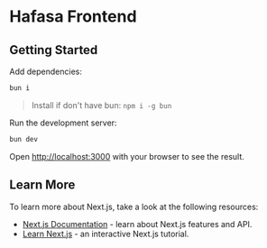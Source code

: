 # Hafasa Frontend

## Getting Started

Add dependencies:

```bash
bun i
```
> Install if don't have bun: `npm i -g bun`

Run the development server:

```bash
bun dev
```

Open [http://localhost:3000](http://localhost:3000) with your browser to see the result.

## Learn More

To learn more about Next.js, take a look at the following resources:

- [Next.js Documentation](https://nextjs.org/docs) - learn about Next.js features and API.
- [Learn Next.js](https://nextjs.org/learn) - an interactive Next.js tutorial.
